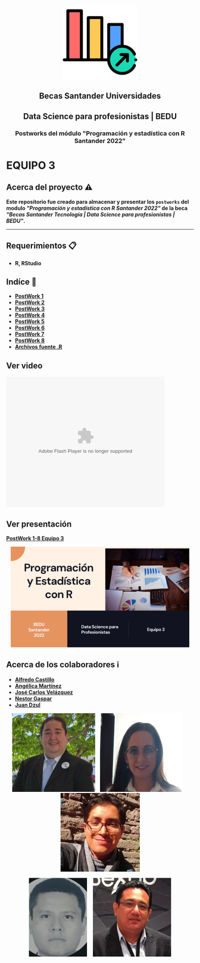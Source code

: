 <p align="center">
  <img src="img/logo.png" alt="Logo" width="200" height="200">
</p>
<p align="center">  
 
<h2 align="center"><strong>Becas Santander Universidades</h2>
<h2 align="center"><strong>Data Science para profesionistas | BEDU</h2>
<h3 align="center"><strong>Postworks del módulo "Programación y estadística con R Santander 2022" </h2>

# EQUIPO 3

## Acerca del proyecto ⚠️
Este repositorio fue creado para almacenar y presentar los `postworks` del modulo _"Programación y estadística con R Santander 2022"_ de la beca _"Becas Santander Tecnología | Data Science para profesionistas | BEDU"_.
***

## Requerimientos 📋
* R, RStudio

## Indíce 📖

- [PostWork 1](/PostWork1)
- [PostWork 2](/PostWork2)
- [PostWork 3](/PostWork3)
- [PostWork 4](/PostWork4)
- [PostWork 5](/PostWork5)
- [PostWork 6](/PostWork6)
- [PostWork 7](/PostWork7)
- [PostWork 8](/PostWork8)
- [Archivos fuente .R](/src)

## Ver video 

<object width="425" height="350">
<param name="movie" value="https://www.youtube.com/embed/y23KqngJ5Qk"></param>
<param name="wmode" value="transparent"></param>
<embed src="https://www.youtube.com/embed/y23KqngJ5Qk" type="application/x-shockwave-flash" wmode="transparent" width="425" height="350">
</embed>
</object>

## Ver presentación
 
[PostWork 1-8 Equipo 3](https://www.canva.com/design/DAFUsnCQp1M/hRHsCG2hrX7JwE3u9pf5RA/view?utm_content=DAFUsnCQp1M&utm_campaign=designshare&utm_medium=link&utm_source=publishsharelink)

<p align="center">
 <a href="https://www.canva.com/design/DAFUsnCQp1M/hRHsCG2hrX7JwE3u9pf5RA/view?utm_content=DAFUsnCQp1M&utm_campaign=designshare&utm_medium=link&utm_source=publishsharelink">
  <img src="img/Equipo3PresentacionPW.png" alt="Logo" width="480" height="270">
</a>   
</p>


## Acerca de los colaboradores ℹ️
- [Alfredo Castillo](https://github.com/alsolisc)
- [Angélica Martínez](https://github.com/AngelicaMarMo)
- [José Carlos Velázquez](https://github.com/CharlieUG)
- [Nestor Gaspar](https://github.com/nex3t)
- [Juan Dzul](https://github.com/jpanti)

<p align="center">
<img src="img/Alfredo.jpg" alt="Logo" width="223" height="211">&nbsp&nbsp&nbsp&nbsp<img src="img/Angelica.jpg" alt="Logo" width="223" height="211">&nbsp&nbsp&nbsp&nbsp 
<img src="img/JoseCarlos.jpg" alt="Logo" width="213" height="211">
</p>
<p align="center">
<img src="img/Nestor.jpg" alt="Logo" width="156" height="211">&nbsp&nbsp&nbsp&nbsp
<img src="img/Juan.jpg" alt="Logo" width="210" height="211"> 
</p>
